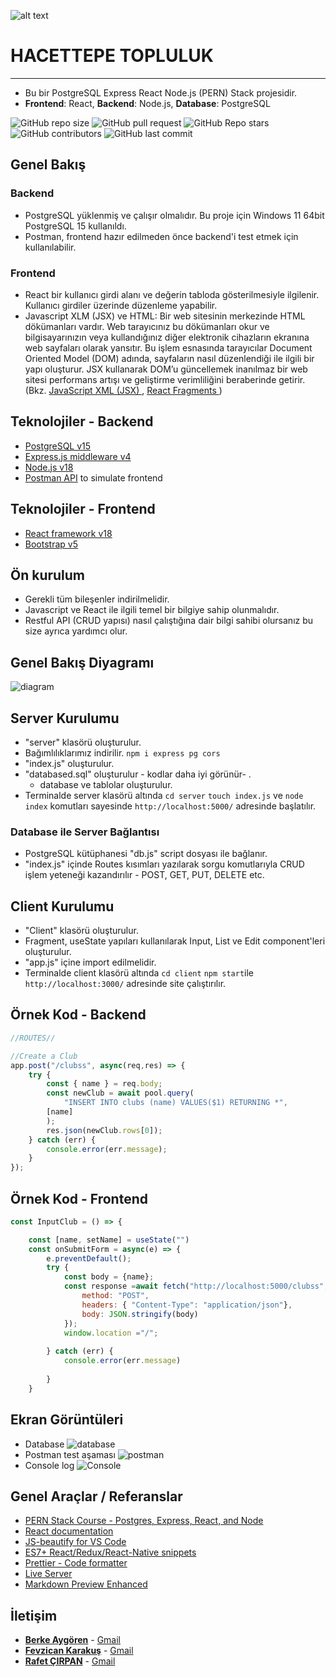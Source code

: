 ![alt text](https://www.freelogovectors.net/wp-content/uploads/2020/07/hacettepe-universitesi-logo-768x178.png)
# HACETTEPE TOPLULUK
---

- Bu bir PostgreSQL Express React Node.js (PERN) Stack projesidir.
- **Frontend**: React, **Backend**: Node.js, **Database**: PostgreSQL

![GitHub repo size](https://img.shields.io/github/repo-size/Berke0609/Topluluk?style=plastic)
![GitHub pull request](https://img.shields.io/github/issues-pr/Berke0609/Topluluk?style=plastic)
![GitHub Repo stars](https://img.shields.io/github/stars/Berke0609/Topluluk?style=plastic)
![GitHub contributors](https://img.shields.io/github/contributors/Berke0609/Topluluk?style=plastic)
![GitHub last commit](https://img.shields.io/github/last-commit/Berke0609/Topluluk?style=plastic)


## Genel Bakış

### Backend
* PostgreSQL yüklenmiş ve çalışır olmalıdır. Bu proje için Windows 11 64bit PostgreSQL 15 kullanıldı.
* Postman, frontend hazır edilmeden önce backend'i test etmek için kullanılabilir.

### Frontend

* React bir kullanıcı girdi alanı ve değerin tabloda gösterilmesiyle ilgilenir. Kullanıcı girdiler üzerinde düzenleme yapabilir.
* Javascript XLM (JSX) ve HTML: Bir web sitesinin merkezinde HTML dökümanları vardır. Web tarayıcınız bu dökümanları okur ve bilgisayarınızın veya kullandığınız diğer elektronik cihazların ekranına web sayfaları olarak yansıtır. Bu işlem esnasında tarayıcılar Document Oriented Model (DOM) adında, sayfaların nasıl düzenlendiği ile ilgili bir yapı oluşturur. JSX kullanarak DOM’u güncellemek inanılmaz bir web sitesi performans artışı ve geliştirme verimliliğini beraberinde getirir.
(Bkz. <a href="https://reactjs.org/docs/introducing-jsx.html" target="_blank"> JavaScript XML (JSX) </a>, <a href="https://reactjs.org/docs/fragments.html" target="_blank"> React Fragments </a>)

## Teknolojiler - Backend

* <a href="https://www.postgresql.org/" target="_blank" rel="noopener"><span>PostgreSQL v15</span> </a>
* <a href="https://expressjs.com/" target="_blank">Express.js middleware v4</a>
* <a href="https://nodejs.org/en/" target="_blank">Node.js v18</a>
* <a href="https://www.postman.com/" target="_blank">Postman API</a>  to simulate frontend

## Teknolojiler - Frontend

* <a href="https://reactjs.org/" target="_blank">React framework v18</a>
* <a href="https://getbootstrap.com/" target="_blank">Bootstrap v5</a>

## Ön kurulum

* Gerekli tüm bileşenler indirilmelidir.
* Javascript ve React ile ilgili temel bir bilgiye sahip olunmalıdır.
* Restful API (CRUD yapısı) nasıl çalıştığına dair bilgi sahibi olursanız bu size ayrıca yardımcı olur.

## Genel Bakış Diyagramı

![diagram](/docs/pern_stack_diagram.drawio.png)

## Server Kurulumu

* "server" klasörü oluşturulur.
* Bağımlılıklarımız indirilir.  `npm i express pg cors`
* "index.js" oluşturulur.
* "databased.sql" oluşturulur - kodlar daha iyi görünür- .
    * database ve tablolar oluşturulur.
* Terminalde server klasörü altında `cd server` `touch index.js` ve `node index` komutları sayesinde `http://localhost:5000/` adresinde başlatılır.

### Database ile Server Bağlantısı

* PostgreSQL kütüphanesi "db.js" script dosyası ile bağlanır. 
* "index.js" içinde Routes kısımları yazılarak sorgu komutlarıyla CRUD işlem yeteneği kazandırılır - POST, GET, PUT, DELETE etc. 

## Client Kurulumu

* "Client" klasörü oluşturulur.
* Fragment, useState yapıları kullanılarak Input, List ve Edit component'leri oluşturulur.
* "app.js" içine import edilmelidir.
* Terminalde client klasörü altında `cd client` `npm start`ile `http://localhost:3000/` adresinde site çalıştırılır.

## Örnek Kod - Backend

```javascript
//ROUTES//

//Create a Club
app.post("/clubss", async(req,res) => {
    try {
        const { name } = req.body;
        const newClub = await pool.query(
            "INSERT INTO clubs (name) VALUES($1) RETURNING *",
        [name]
        );
        res.json(newClub.rows[0]);
    } catch (err) {
        console.error(err.message);
    }
});
```

## Örnek Kod - Frontend 

```javascript
const InputClub = () => {

    const [name, setName] = useState("")
    const onSubmitForm = async(e) => {
        e.preventDefault();
        try {
            const body = {name};
            const response =await fetch("http://localhost:5000/clubss", {
                method: "POST",
                headers: { "Content-Type": "application/json"},
                body: JSON.stringify(body)
            });
            window.location ="/";
            
        } catch (err) {
            console.error(err.message)
            
        }
    }
```

## Ekran Görüntüleri
* Database
![database](/docs/database.png)
* Postman test aşaması
![postman](/docs/postman_test.png)
* Console log
![Console](/docs/LOCALHOST3000.jpg)

## Genel Araçlar / Referanslar

* <a href="https://www.youtube.com/watch?v=ldYcgPKEZC8" target="_blank">PERN Stack Course - Postgres, Express, React, and Node</a>
* <a href="https://reactjs.org/docs/getting-started.html" target="_blank">React documentation</a>
* <a href="https://marketplace.visualstudio.com/items?itemName=HookyQR.beautify" target="_blank">JS-beautify for VS Code</a>
* <a href="https://marketplace.visualstudio.com/items?itemName=dsznajder.es7-react-js-snippets" target="_blank">ES7+ React/Redux/React-Native snippets</a>
* <a href="https://marketplace.visualstudio.com/items?itemName=esbenp.prettier-vscode" target="_blank">Prettier - Code formatter</a>
* <a href="https://marketplace.visualstudio.com/items?itemName=ritwickdey.LiveServer" target="_blank">Live Server</a>
* <a href="https://marketplace.visualstudio.com/items?itemName=shd101wyy.markdown-preview-enhanced" target="_blank">Markdown Preview Enhanced</a>

## İletişim

* <a href="https://github.com/Berke0609" target="_blank">**Berke Aygören**</a> - [Gmail](mailto:berkeaygoren5@gmail.com)
* <a href="https://github.com/f-karakus" target="_blank">**Fevzican Karakuş**</a> - [Gmail](mailto:fevzican.karakus@gmail.com)
* <a href="https://github.com/cirpanrafet" target="_blank">**Rafet ÇIRPAN**</a> - [Gmail](mailto:cirpanrafet@gmail.com)

